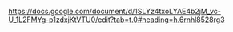 https://docs.google.com/document/d/1SLYz4txoLYAE4b2jM_vc-U_1L2FMYg-p1zdxjKtVTU0/edit?tab=t.0#heading=h.6rnhl8528rg3